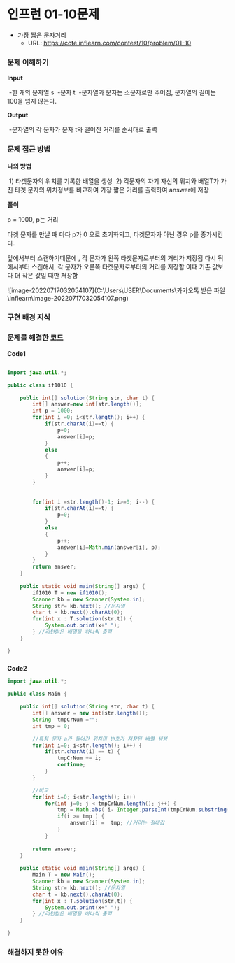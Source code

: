 # 인프런 01-10문제
- 가장 짧은 문자거리
  - URL: https://cote.inflearn.com/contest/10/problem/01-10

### 문제 이해하기

**Input** 

​	-한 개의 문자열 s
​    -문자 t 
​    -문자열과 문자는 소문자로만 주어짐, 문자열의 길이는 100을 넘지 않는다.

**Output** 

​	-문자열의 각 문자가 문자 t와 떨어진 거리를 순서대로 출력



### 문제 접근 방법

**나의 방법**

​	1) 타겟문자의 위치를 기록한 배열을 생성
​    2) 각문자의 자기 자신의 위치와 배열T가 가진 타겟 문자의 위치정보를 비교하여 가장 짧은 거리를 출력하여 answer에 저장

**풀이**

p = 1000, p는 거리

타겟 문자를 만날 때 마다 p가 0 으로 초기화되고,
타겟문자가 아닌 경우 p를 증가시킨다.

앞에서부터 스캔하기때문에 , 각 문자가 왼쪽 타겟문자로부터의 거리가 저장됨
다시 뒤에서부터 스캔해서, 각 문자가 오른쪽 타겟문자로부터의 거리를 저장함
이때 기존 값보다 더 작은 값일 때만 저장함



![image-20220717032054107](C:\Users\USER\Documents\카카오톡 받은 파일\inflearn\image-20220717032054107.png)



### 구현 배경 지식

### 문제를 해결한 코드



**Code1**

```java

import java.util.*;

public class if1010 {

	public int[] solution(String str, char t) {
		int[] answer=new int[str.length()];
		int p = 1000;
		for(int i =0; i<str.length(); i++) {
			if(str.charAt(i)==t) {
				p=0;
				answer[i]=p;
			}
			else
			{
				p++;
				answer[i]=p;
			}
		}
		
		
		for(int i =str.length()-1; i>=0; i--) {
			if(str.charAt(i)==t) {
				p=0;
			}
			else
			{
				p++;
				answer[i]=Math.min(answer[i], p);
			}
		}
		return answer;
	}
	
	public static void main(String[] args) {
		if1010 T = new if1010();
		Scanner kb = new Scanner(System.in); 
		String str= kb.next(); //문자열
		char t = kb.next().charAt(0);
		for(int x : T.solution(str,t)) {
			System.out.print(x+" ");
		} //리턴받은 배열을 하나씩 출력 
	}

}
```

### 

**Code2**

```java
import java.util.*;
  
public class Main {

	public int[] solution(String str, char t) {
		int[] answer = new int[str.length()];
		String  tmpCrNum ="";
		int tmp = 0;

		//특정 문자 a가 들어간 위치의 번호가 저장된 배열 생성 
		for(int i=0; i<str.length(); i++) {
			if(str.charAt(i) == t) {
				tmpCrNum += i;
				continue;
			}
		}

		//비교
		for(int i=0; i<str.length(); i++)
			for(int j=0; j < tmpCrNum.length(); j++) {
				tmp = Math.abs( i- Integer.parseInt(tmpCrNum.substring(j,j+1))); //i와 j의 거리 절대값
				if(i >= tmp ) {
					answer[i] =  tmp; //거리는 절대값
				}
			}
		
		return answer;
	}
	
	public static void main(String[] args) {
		Main T = new Main();
		Scanner kb = new Scanner(System.in); 
		String str= kb.next(); //문자열
		char t = kb.next().charAt(0);
		for(int x : T.solution(str,t)) {
			System.out.print(x+" ");
		} //리턴받은 배열을 하나씩 출력 
	}

}
```

### 해결하지 못한 이유
